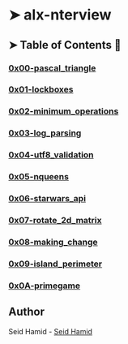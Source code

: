 # ➤  alx-nterview

## ➤ Table of Contents :open_file_folder:

### [0x00-pascal_triangle](./0x00-pascal_triangle)
### [0x01-lockboxes](./0x01-lockboxes)
### [0x02-minimum_operations](./0x02-minimum_operations)
### [0x03-log_parsing](./0x03-log_parsing)
### [0x04-utf8_validation](./0x04-utf8_validation)
### [0x05-nqueens](./0x05-nqueens)
### [0x06-starwars_api](./0x06-starwars_api)
### [0x07-rotate_2d_matrix](./0x07-rotate_2d_matrix)
### [0x08-making_change](./0x08-making_change)
### [0x09-island_perimeter](./0x09-island_perimeter)
### [0x0A-primegame](./0x0A-primegame)

## Author
 Seid Hamid - [Seid Hamid](https://github.com/radu2022)